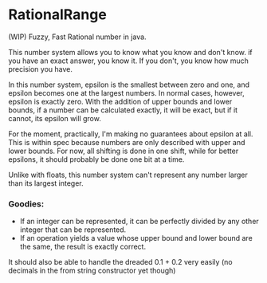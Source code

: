 # RationalRange
(WIP) Fuzzy, Fast Rational number in java.

This number system allows you to know what you know and don't know. if you have an exact answer, you know it. If you don't, you know how much precision you have.

In this number system, epsilon is the smallest between zero and one, and epsilon becomes one at the largest numbers. In normal cases, however, epsilon is exactly zero. With the addition of upper bounds and lower bounds, if a number can be calculated exactly, it will be exact, but if it cannot, its epsilon will grow. 

For the moment, practically, I'm making no guarantees about epsilon at all. This is within spec because numbers are only described with upper and lower bounds. For now, all shifting is done in one shift, while for better epsilons, it should probably be done one bit at a time. 

Unlike with floats, this number system can't represent any number larger than its largest integer. 

### Goodies:
- If an integer can be represented, it can be perfectly divided by any other integer that can be represented. 
- If an operation yields a value whose upper bound and lower bound are the same, the result is exactly correct. 

It should also be able to handle the dreaded 0.1 + 0.2 very easily 
(no decimals in the from string constructor yet though)
